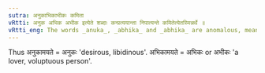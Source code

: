 ```yaml
---
sutra: अनुकाभिकाभीकः कमिता
vRtti: अनुक अभिक अभीक इत्येते शब्दाः कन्प्रत्ययान्ता निपात्यन्ते कमितेत्येतस्मिन्नर्थे ॥
vRtti_eng: The words _anuka_, _abhika_ and _abhika_ are anomalous, meaning \"being at liberty to do or being fond of\".
---
```

Thus अनुकामयते = अनुकः 'desirous, libidinous'. अभिकामयते = अभिकः or अभीकः 'a lover, voluptuous person'.
